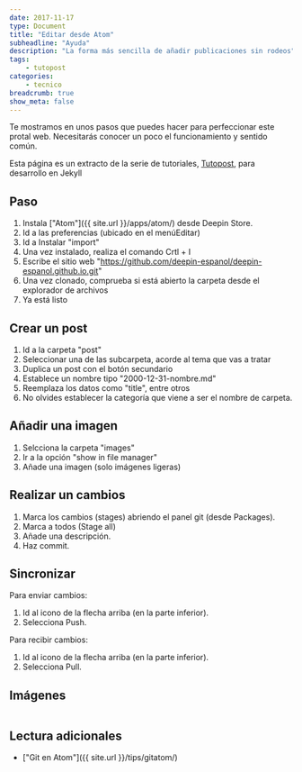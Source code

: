 ```yaml
---
date: 2017-11-17
type: Document
title: "Editar desde Atom"
subheadline: "Ayuda"
description: "La forma más sencilla de añadir publicaciones sin rodeos"
tags:
    - tutopost
categories:
    - tecnico
breadcrumb: true
show_meta: false
---
```


Te mostramos en unos pasos que puedes hacer para perfeccionar este protal web. Necesitarás conocer un poco el funcionamiento y sentido común.

Esta página es un extracto de la serie de tutoriales, <a href="/tutopost">Tutopost</a>, para desarrollo en Jekyll

## Paso

1. Instala ["Atom"]({{ site.url }}/apps/atom/) desde Deepin Store.
2. Id a las preferencias (ubicado en el menúEditar)
3. Id a Instalar "import"
4. Una vez instalado, realiza el comando Crtl + I
5. Escribe el sitio web "https://github.com/deepin-espanol/deepin-espanol.github.io.git"
6. Una vez clonado, comprueba si está abierto la carpeta desde el explorador de archivos
7. Ya está listo

## Crear un post

1. Id a la carpeta "post"
2. Seleccionar una de las subcarpeta, acorde al tema que vas a tratar
3. Duplica un post con el botón secundario
4. Establece un nombre tipo "2000-12-31-nombre.md"
5. Reemplaza los datos como "title", entre otros
6. No olvides establecer la categoría que viene a ser el nombre de carpeta.

## Añadir una imagen
1. Selcciona la carpeta "images"
2. Ir a la opción "show in file manager"
3. Añade una imagen (solo imágenes ligeras)

## Realizar un cambios

1. Marca los cambios (stages) abriendo el panel git (desde Packages).
2. Marca a todos (Stage all)
3. Añade una descripción.
4. Haz commit.

## Sincronizar
Para enviar cambios:
1. Id al icono de la flecha arriba (en la parte inferior).
2. Selecciona Push.

Para recibir cambios:
1. Id al icono de la flecha arriba (en la parte inferior).
2. Selecciona Pull.

## Imágenes

<div class="row">
    <div class="medium-12 columns t30">
    <img src="{{ site.urlimg }}atom.png" alt="">
    </div><!-- /.medium-4.columns -->
</div>
<div class="row">
    <div class="medium-12 columns t30">
    <img src="{{ site.urlimg }}import.png" alt="">
    </div><!-- /.medium-4.columns -->
</div>

## Lectura adicionales
* ["Git en Atom"]({{ site.url }}/tips/gitatom/)
